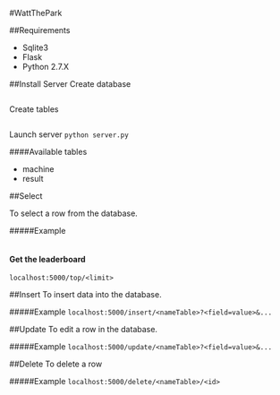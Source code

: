#WattThePark

##Requirements
* Sqlite3
* Flask
* Python 2.7.X

##Install Server
Create database
```sqlite3 nameDataBase
```

Create tables
```.read createTable_v_sqlite.sql
```

Launch server
```python server.py```

####Available tables
* machine
* result

##Select

To select a row from the database.

#####Example
```localhost:5000/select/<nameTable>?<field=value>&...
```

#### Get the leaderboard
``` localhost:5000/top/<limit> ```

##Insert
To insert data into the database.

#####Example
```localhost:5000/insert/<nameTable>?<field=value>&... ```

##Update
To edit a row in the database.

#####Example
```localhost:5000/update/<nameTable>?<field=value>&...```

##Delete
To delete a row

#####Example
```localhost:5000/delete/<nameTable>/<id>```

